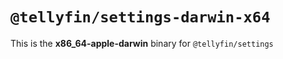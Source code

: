 # `@tellyfin/settings-darwin-x64`

This is the **x86_64-apple-darwin** binary for `@tellyfin/settings`
